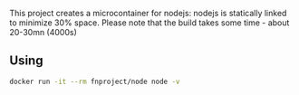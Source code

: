
This project creates a microcontainer for nodejs: nodejs is statically linked to minimize 30% space.
Please note that the build takes some time - about 20-30mn (4000s)

## Using

```sh
docker run -it --rm fnproject/node node -v
```

